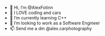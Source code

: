 - 👋 Hi, I’m @AlexFotinn
- 👀 I LOVE coding and cars
- 🌱 I’m currently learning C++
- 💞️ I’m looking to work as a Software Engineer
- 📫 Send me a dm @alex.carphotography

<!---
AlexFotinn/AlexFotinn is a ✨ special ✨ repository because its `README.md` (this file) appears on your GitHub profile.
You can click the Preview link to take a look at your changes.
--->
